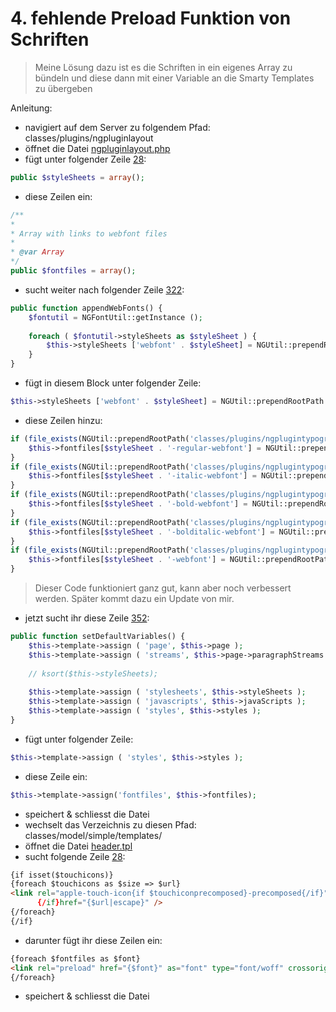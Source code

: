 # 4. fehlende Preload Funktion von Schriften

> Meine Lösung dazu ist es die Schriften in ein eigenes Array zu bündeln und diese dann mit einer Variable an die Smarty Templates zu übergeben

Anleitung:

- navigiert auf dem Server zu folgendem Pfad: classes/plugins/ngpluginlayout
- öffnet die Datei [ngpluginlayout.php](../original-files/classes/plugins/ngpluginlayout/ngpluginlayout.php)
- fügt unter folgender Zeile [28](../original-files/classes/plugins/ngpluginlayout/ngpluginlayout.php#L28):

```php
public $styleSheets = array();
``` 

- diese Zeilen ein:

```php
/**
*
* Array with links to webfont files
*
* @var Array
*/
public $fontfiles = array();
``` 

- sucht weiter nach folgender Zeile [322](../original-files/classes/plugins/ngpluginlayout/ngpluginlayout.php#L322):

```php
public function appendWebFonts() {
	$fontutil = NGFontUtil::getInstance ();
	
	foreach ( $fontutil->styleSheets as $styleSheet ) {
		$this->styleSheets ['webfont' . $styleSheet] = NGUtil::prependRootPath ( 'classes/plugins/ngplugintypography/css/' . $styleSheet . '.css' );
	}		
}
```

- fügt in diesem Block unter folgender Zeile:

```php
$this->styleSheets ['webfont' . $styleSheet] = NGUtil::prependRootPath ( 'classes/plugins/ngplugintypography/css/' . $styleSheet . '.css' );
```

- diese Zeilen hinzu:

```php
if (file_exists(NGUtil::prependRootPath('classes/plugins/ngplugintypography/fonts/' . $styleSheet . '-regular-webfont.woff'))) {
    $this->fontfiles[$styleSheet . '-regular-webfont'] = NGUtil::prependRootPath('classes/plugins/ngplugintypography/fonts/' . $styleSheet . '-regular-webfont.woff');
}
if (file_exists(NGUtil::prependRootPath('classes/plugins/ngplugintypography/fonts/' . $styleSheet . '-italic-webfont.woff'))) {
    $this->fontfiles[$styleSheet . '-italic-webfont'] = NGUtil::prependRootPath('classes/plugins/ngplugintypography/fonts/' . $styleSheet . '-italic-webfont.woff');
}
if (file_exists(NGUtil::prependRootPath('classes/plugins/ngplugintypography/fonts/' . $styleSheet . '-bold-webfont.woff'))) {
    $this->fontfiles[$styleSheet . '-bold-webfont'] = NGUtil::prependRootPath('classes/plugins/ngplugintypography/fonts/' . $styleSheet . '-bold-webfont.woff');
}
if (file_exists(NGUtil::prependRootPath('classes/plugins/ngplugintypography/fonts/' . $styleSheet . '-bolditalic-webfont.woff'))) {
    $this->fontfiles[$styleSheet . '-bolditalic-webfont'] = NGUtil::prependRootPath('classes/plugins/ngplugintypography/fonts/' . $styleSheet . '-bolditalic-webfont.woff');
}
if (file_exists(NGUtil::prependRootPath('classes/plugins/ngplugintypography/fonts/' . $styleSheet . '-webfont.woff'))) {
    $this->fontfiles[$styleSheet . '-webfont'] = NGUtil::prependRootPath('classes/plugins/ngplugintypography/fonts/' . $styleSheet . '-webfont.woff');
}
```

> Dieser Code funktioniert ganz gut, kann aber noch verbessert werden. Später kommt dazu ein Update von mir.

- jetzt sucht ihr diese Zeile [352](../original-files/classes/plugins/ngpluginlayout/ngpluginlayout.php#L352):

```php
public function setDefaultVariables() {
	$this->template->assign ( 'page', $this->page );
	$this->template->assign ( 'streams', $this->page->paragraphStreams );
		
	// ksort($this->styleSheets);
		
	$this->template->assign ( 'stylesheets', $this->styleSheets );
	$this->template->assign ( 'javascripts', $this->javaScripts );
	$this->template->assign ( 'styles', $this->styles );
}
```

- fügt unter folgender Zeile:

```php
$this->template->assign ( 'styles', $this->styles );
```

- diese Zeile ein:

```php
$this->template->assign('fontfiles', $this->fontfiles);
```

- speichert & schliesst die Datei
- wechselt das Verzeichnis zu diesen Pfad: classes/model/simple/templates/
- öffnet die Datei [header.tpl](../original-files/classes/model/simple/templates/header.tpl)
- sucht folgende Zeile [28](../original-files/classes/model/simple/templates/header.tpl#L28):

```html
{if isset($touchicons)}
{foreach $touchicons as $size => $url}
<link rel="apple-touch-icon{if $touchiconprecomposed}-precomposed{/if}" {if $size!==''}sizes="{$size}"
      {/if}href="{$url|escape}" />
{/foreach}
{/if}
```

- darunter fügt ihr diese Zeilen ein:

```html
{foreach $fontfiles as $font}
<link rel="preload" href="{$font}" as="font" type="font/woff" crossorigin>
{/foreach}
```

- speichert & schliesst die Datei
